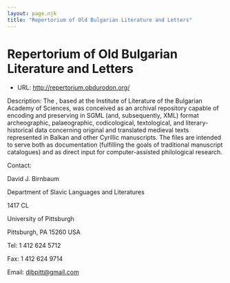 ```yaml
---
layout: page.njk
title: "Repertorium of Old Bulgarian Literature and Letters"
---
```

# Repertorium of Old Bulgarian Literature and Letters




* URL: <http://repertorium.obdurodon.org/>



Description:
 The , based at 
 the Institute of Literature of the Bulgarian Academy of Sciences, was conceived as
 an
 archival repository capable of encoding and preserving in SGML (and,
 subsequently, XML) format archeographic, palaeographic, codicological,
 textological, and literary-historical data concerning original and
 translated medieval texts represented in Balkan and other Cyrillic manuscripts. The
 files are intended to serve both as documentation (fulfilling the goals of
 traditional manuscript catalogues) and as direct input for
 computer-assisted philological research.



Contact: 



David J. Birnbaum


Department of Slavic Languages and Literatures


1417 CL


University of Pittsburgh


Pittsburgh, PA 15260 USA


Tel: 1 412 624 5712
 
 


Fax: 1 412 624 9714


Email: [djbpitt@gmail.com](mailto:djbpitt@gmail.com)





